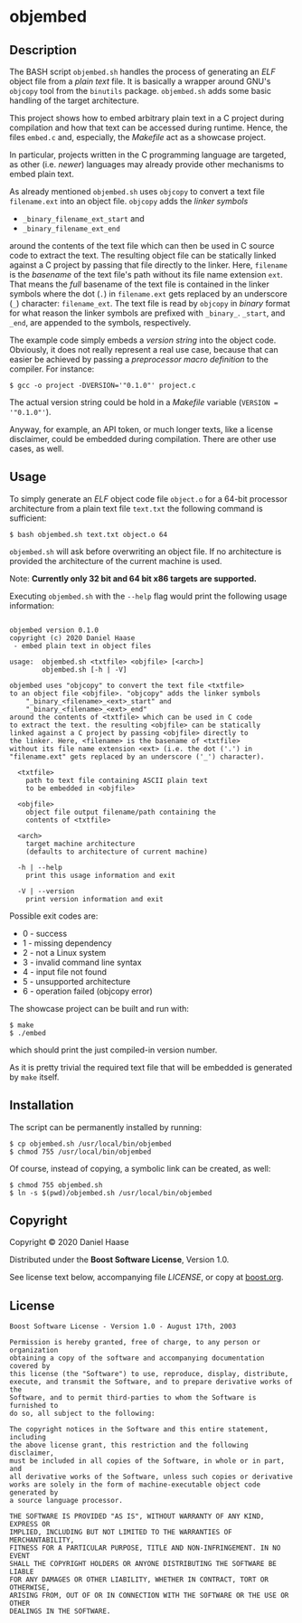 
# objembed


## Description

The BASH script `objembed.sh` handles the process of generating an *ELF*
object file from a *plain text* file. It is basically a wrapper around GNU's
`objcopy` tool from the `binutils` package. `objembed.sh` adds some basic
handling of the target architecture.

This project shows how to embed arbitrary plain text in a C project during
compilation and how that text can be accessed during runtime. Hence, the files
`embed.c` and, especially, the *Makefile* act as a showcase project.

In particular, projects written in the C programming language are targeted, as
other (i.e. *newer*) languages may already provide other mechanisms to embed
plain text.

As already mentioned `objembed.sh` uses `objcopy` to convert a text file
`filename.ext` into an object file. `objcopy` adds the *linker symbols*

* `_binary_filename_ext_start` and
* `_binary_filename_ext_end`

around the contents of the text file which can then be used in C source code to
extract the text. The resulting object file can be statically linked against a C
project by passing that file directly to the linker. Here, `filename` is the
*basename* of the text file's path without its file name extension `ext`. That
means the *full* basename of the text file is contained in the linker symbols
where the dot (`.`) in `filename.ext` gets replaced by an underscore (`_`)
character: `filename_ext`. The text file is read by `objcopy` in *binary* format
for what reason the linker symbols are prefixed with `_binary_`. `_start`, and
`_end`, are appended to the symbols, respectively.

The example code simply embeds a *version string* into the object code.
Obviously, it does not really represent a real use case, because that can easier
be achieved by passing a *preprocessor macro definition* to the compiler.
For instance:

```
$ gcc -o project -DVERSION='"0.1.0"' project.c
```

The actual version string could be hold in a *Makefile* variable
(`VERSION = '"0.1.0"'`).

Anyway, for example, an API token, or much longer texts, like a license
disclaimer, could be embedded during compilation. There are other use cases,
as well.


## Usage

To simply generate an *ELF* object code file `object.o` for a 64-bit
processor architecture from a plain text file `text.txt` the following
command is sufficient:

```
$ bash objembed.sh text.txt object.o 64
```

`objembed.sh` will ask before overwriting an object file. If no architecture
is provided the architecture of the current machine is used.

Note: **Currently only 32 bit and 64 bit x86 targets are supported.**

Executing `objembed.sh` with the `--help` flag would print the following
usage information:

```

objembed version 0.1.0
copyright (c) 2020 Daniel Haase
 - embed plain text in object files

usage:  objembed.sh <txtfile> <objfile> [<arch>]
        objembed.sh [-h | -V]

objembed uses "objcopy" to convert the text file <txtfile>
to an object file <objfile>. "objcopy" adds the linker symbols
    "_binary_<filename>_<ext>_start" and
    "_binary_<filename>_<ext>_end"
around the contents of <txtfile> which can be used in C code
to extract the text. the resulting <objfile> can be statically
linked against a C project by passing <objfile> directly to
the linker. Here, <filename> is the basename of <txtfile>
without its file name extension <ext> (i.e. the dot ('.') in
"filename.ext" gets replaced by an underscore ('_') character).

  <txtfile>
    path to text file containing ASCII plain text
    to be embedded in <objfile>

  <objfile>
    object file output filename/path containing the
    contents of <txtfile>

  <arch>
    target machine architecture
    (defaults to architecture of current machine)

  -h | --help
    print this usage information and exit

  -V | --version
    print version information and exit

```

Possible exit codes are:
  * 0 - success
  * 1 - missing dependency
  * 2 - not a Linux system
  * 3 - invalid command line syntax
  * 4 - input file not found
  * 5 - unsupported architecture
  * 6 - operation failed (objcopy error)


The showcase project can be built and run with:

```
$ make
$ ./embed
```

which should print the just compiled-in version number.

As it is pretty trivial the required text file that will be embedded is
generated by `make` itself.


## Installation

The script can be permanently installed by running:

```
$ cp objembed.sh /usr/local/bin/objembed
$ chmod 755 /usr/local/bin/objembed
```

Of course, instead of copying, a symbolic link can be created, as well:

```
$ chmod 755 objembed.sh
$ ln -s $(pwd)/objembed.sh /usr/local/bin/objembed
```


## Copyright

Copyright &copy; 2020 Daniel Haase

Distributed under the **Boost Software License**, Version 1.0.

See license text below, accompanying file *LICENSE*, or copy at
[boost.org](https://www.boost.org/LICENSE_1_0.txt).


## License

```
Boost Software License - Version 1.0 - August 17th, 2003

Permission is hereby granted, free of charge, to any person or organization
obtaining a copy of the software and accompanying documentation covered by
this license (the "Software") to use, reproduce, display, distribute,
execute, and transmit the Software, and to prepare derivative works of the
Software, and to permit third-parties to whom the Software is furnished to
do so, all subject to the following:

The copyright notices in the Software and this entire statement, including
the above license grant, this restriction and the following disclaimer,
must be included in all copies of the Software, in whole or in part, and
all derivative works of the Software, unless such copies or derivative
works are solely in the form of machine-executable object code generated by
a source language processor.

THE SOFTWARE IS PROVIDED "AS IS", WITHOUT WARRANTY OF ANY KIND, EXPRESS OR
IMPLIED, INCLUDING BUT NOT LIMITED TO THE WARRANTIES OF MERCHANTABILITY,
FITNESS FOR A PARTICULAR PURPOSE, TITLE AND NON-INFRINGEMENT. IN NO EVENT
SHALL THE COPYRIGHT HOLDERS OR ANYONE DISTRIBUTING THE SOFTWARE BE LIABLE
FOR ANY DAMAGES OR OTHER LIABILITY, WHETHER IN CONTRACT, TORT OR OTHERWISE,
ARISING FROM, OUT OF OR IN CONNECTION WITH THE SOFTWARE OR THE USE OR OTHER
DEALINGS IN THE SOFTWARE.
```
